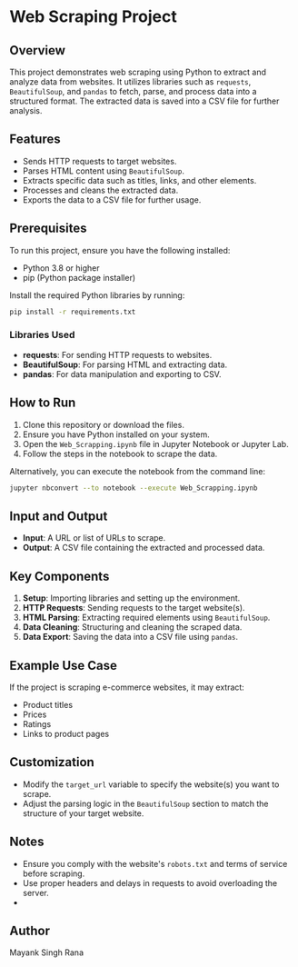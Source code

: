 # Web Scraping Project

## Overview
This project demonstrates web scraping using Python to extract and analyze data from websites. It utilizes libraries such as `requests`, `BeautifulSoup`, and `pandas` to fetch, parse, and process data into a structured format. The extracted data is saved into a CSV file for further analysis.

## Features
- Sends HTTP requests to target websites.
- Parses HTML content using `BeautifulSoup`.
- Extracts specific data such as titles, links, and other elements.
- Processes and cleans the extracted data.
- Exports the data to a CSV file for further usage.

## Prerequisites
To run this project, ensure you have the following installed:

- Python 3.8 or higher
- pip (Python package installer)

Install the required Python libraries by running:

```bash
pip install -r requirements.txt
```

### Libraries Used
- **requests**: For sending HTTP requests to websites.
- **BeautifulSoup**: For parsing HTML and extracting data.
- **pandas**: For data manipulation and exporting to CSV.

## How to Run

1. Clone this repository or download the files.
2. Ensure you have Python installed on your system.
3. Open the `Web_Scrapping.ipynb` file in Jupyter Notebook or Jupyter Lab.
4. Follow the steps in the notebook to scrape the data.

Alternatively, you can execute the notebook from the command line:

```bash
jupyter nbconvert --to notebook --execute Web_Scrapping.ipynb
```

## Input and Output
- **Input**: A URL or list of URLs to scrape.
- **Output**: A CSV file containing the extracted and processed data.

## Key Components

1. **Setup**: Importing libraries and setting up the environment.
2. **HTTP Requests**: Sending requests to the target website(s).
3. **HTML Parsing**: Extracting required elements using `BeautifulSoup`.
4. **Data Cleaning**: Structuring and cleaning the scraped data.
5. **Data Export**: Saving the data into a CSV file using `pandas`.

## Example Use Case
If the project is scraping e-commerce websites, it may extract:
- Product titles
- Prices
- Ratings
- Links to product pages

## Customization
- Modify the `target_url` variable to specify the website(s) you want to scrape.
- Adjust the parsing logic in the `BeautifulSoup` section to match the structure of your target website.

## Notes
- Ensure you comply with the website's `robots.txt` and terms of service before scraping.
- Use proper headers and delays in requests to avoid overloading the server.
- 

## Author
Mayank Singh Rana

